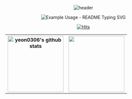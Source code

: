 <div align="center">


![header](https://capsule-render.vercel.app/api?type=waving&color=timeGradient&text=Yeon%20GitHub%20&animation=twinkling&fontSize=60&fontAlignY=40&fontAlign=70&height=250)




<p align="center">
  <img src="https://readme-typing-svg.demolab.com/?lines=Hi+there+!+I'm+HyeYeon;!&font=Fira%20Code&center=true&color=6B4C7B&width=380&height=50&duration=4000&pause=1000" alt="Example Usage - README Typing SVG">
</p>


[![Hits](https://hits.seeyoufarm.com/api/count/incr/badge.svg?url=https%3A%2F%2Fgithub.com%2Fyeon0306%2Fhit-counter&count_bg=%23434343&title_bg=%231B1A1A&icon=godotengine.svg&icon_color=%23BED6EE&title=github&edge_flat=false)](https://hits.seeyoufarm.com)

<table>
  <tr>
    <th><a href="https://github.com/yeon0306"><img style="height:180px" src="https://github-readme-stats.vercel.app/api?username=yeon0306&show_icons=true&include_all_commits=true&theme=dark&hide_border=true" alt="yeon0306's github stats" /></a></th>
    <th><a href="https://github.com/yeon0306"><img style="height:180px" src="https://github-readme-stats-sigma-five.vercel.app/api/top-langs/?username=yeon0306&layout=compact&theme=dark&hide_border=true"/></a></th>
  </tr>
</table>


<!--
**yeon0306/yeon0306** is a ✨ _special_ ✨ repository because its `README.md` (this file) appears on your GitHub profile.

Here are some ideas to get you started:

- 🔭 I’m currently working on ...
- 🌱 I’m currently learning ...
- 👯 I’m looking to collaborate on ...
- 🤔 I’m looking for help with ...
- 💬 Ask me about ...
- 📫 How to reach me: ...
- 😄 Pronouns: ...
- ⚡ Fun fact: ...
-->
